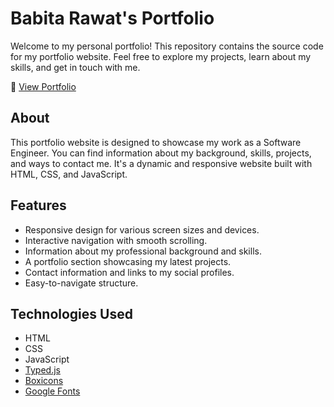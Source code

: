 # Babita Rawat's Portfolio

Welcome to my personal portfolio! This repository contains the source code for my portfolio website. Feel free to explore my projects, learn about my skills, and get in touch with me.

🚀 [View Portfolio](https://babitarawat5396.github.io/Portfolio.io/)

## About
This portfolio website is designed to showcase my work as a Software Engineer. You can find information about my background, skills, projects, and ways to contact me. It's a dynamic and responsive website built with HTML, CSS, and JavaScript.

## Features
- Responsive design for various screen sizes and devices.
- Interactive navigation with smooth scrolling.
- Information about my professional background and skills.
- A portfolio section showcasing my latest projects.
- Contact information and links to my social profiles.
- Easy-to-navigate structure.

## Technologies Used
- HTML
- CSS
- JavaScript
- [Typed.js](https://github.com/mattboldt/typed.js/)
- [Boxicons](https://boxicons.com/)
- [Google Fonts](https://fonts.google.com/)

